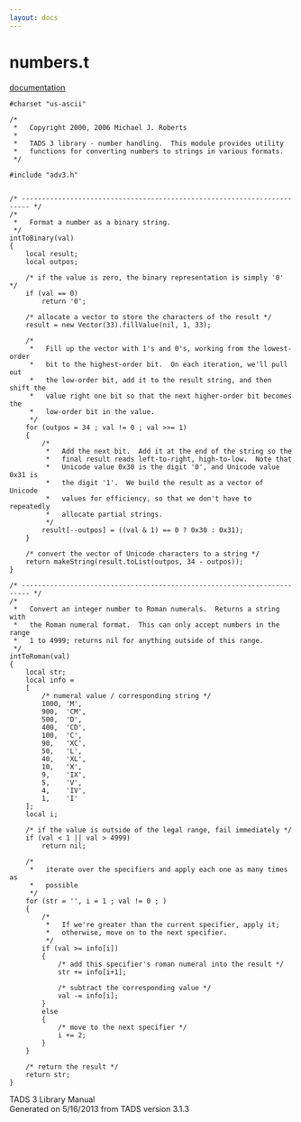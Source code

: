 ```yaml
---
layout: docs
---
```

# numbers.t

[documentation](../file/numbers.t.html)

    #charset "us-ascii"

    /* 
     *   Copyright 2000, 2006 Michael J. Roberts 
     *   
     *   TADS 3 library - number handling.  This module provides utility
     *   functions for converting numbers to strings in various formats.  
     */

    #include "adv3.h"


    /* ------------------------------------------------------------------------ */
    /*
     *   Format a number as a binary string. 
     */
    intToBinary(val)
    {
        local result;
        local outpos;

        /* if the value is zero, the binary representation is simply '0' */
        if (val == 0)
            return '0';

        /* allocate a vector to store the characters of the result */
        result = new Vector(33).fillValue(nil, 1, 33);

        /* 
         *   Fill up the vector with 1's and 0's, working from the lowest-order
         *   bit to the highest-order bit.  On each iteration, we'll pull out
         *   the low-order bit, add it to the result string, and then shift the
         *   value right one bit so that the next higher-order bit becomes the
         *   low-order bit in the value.  
         */
        for (outpos = 34 ; val != 0 ; val >>= 1)
        {
            /* 
             *   Add the next bit.  Add it at the end of the string so the
             *   final result reads left-to-right, high-to-low.  Note that
             *   Unicode value 0x30 is the digit '0', and Unicode value 0x31 is
             *   the digit '1'.  We build the result as a vector of Unicode
             *   values for efficiency, so that we don't have to repeatedly
             *   allocate partial strings.  
             */
            result[--outpos] = ((val & 1) == 0 ? 0x30 : 0x31);
        }

        /* convert the vector of Unicode characters to a string */
        return makeString(result.toList(outpos, 34 - outpos));
    }

    /* ------------------------------------------------------------------------ */
    /*
     *   Convert an integer number to Roman numerals.  Returns a string with
     *   the Roman numeral format.  This can only accept numbers in the range
     *   1 to 4999; returns nil for anything outside of this range.  
     */
    intToRoman(val)
    {
        local str;
        local info =
        [
            /* numeral value / corresponding string */
            1000, 'M',
            900,  'CM',
            500,  'D',
            400,  'CD',
            100,  'C',
            90,   'XC',
            50,   'L',
            40,   'XL',
            10,   'X',
            9,    'IX',
            5,    'V',
            4,    'IV',
            1,    'I'
        ];
        local i;

        /* if the value is outside of the legal range, fail immediately */
        if (val < 1 || val > 4999)
            return nil;

        /* 
         *   iterate over the specifiers and apply each one as many times as
         *   possible 
         */
        for (str = '', i = 1 ; val != 0 ; )
        {
            /* 
             *   If we're greater than the current specifier, apply it;
             *   otherwise, move on to the next specifier. 
             */
            if (val >= info[i])
            {
                /* add this specifier's roman numeral into the result */
                str += info[i+1];

                /* subtract the corresponding value */
                val -= info[i];
            }
            else
            {
                /* move to the next specifier */
                i += 2;
            }
        }

        /* return the result */
        return str;
    }



TADS 3 Library Manual  
Generated on 5/16/2013 from TADS version 3.1.3


